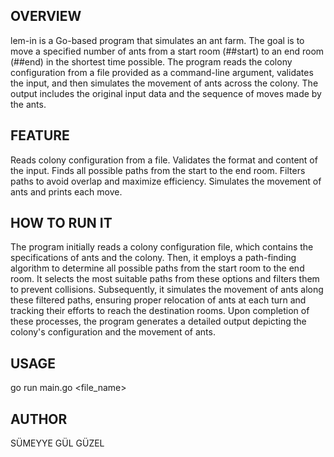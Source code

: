 ## OVERVIEW 
lem-in is a Go-based program that simulates an ant farm. The goal is to move a specified number of ants from a start room (##start) to an end room (##end) in the shortest time possible. The program reads the colony configuration from a file provided as a command-line argument, validates the input, and then simulates the movement of ants across the colony. The output includes the original input data and the sequence of moves made by the ants.
 

## FEATURE
Reads colony configuration from a file.
Validates the format and content of the input.
Finds all possible paths from the start to the end room.
Filters paths to avoid overlap and maximize efficiency.
Simulates the movement of ants and prints each move.


## HOW TO RUN IT
The program initially reads a colony configuration file, which contains the specifications of ants and the colony. Then, it employs a path-finding algorithm to determine all possible paths from the start room to the end room. It selects the most suitable paths from these options and filters them to prevent collisions. Subsequently, it simulates the movement of ants along these filtered paths, ensuring proper relocation of ants at each turn and tracking their efforts to reach the destination rooms. Upon completion of these processes, the program generates a detailed output depicting the colony's configuration and the movement of ants.

## USAGE
go run main.go <file_name>

## AUTHOR
SÜMEYYE GÜL GÜZEL